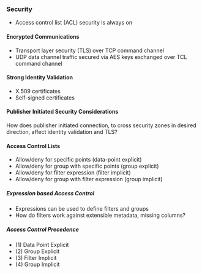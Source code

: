 ### Security

* Access control list (ACL) security is always on

#### Encrypted Communications

* Transport layer security (TLS) over TCP command channel
* UDP data channel traffic secured via AES keys exchanged over TCL command channel

#### Strong Identity Validation

* X.509 certificates
* Self-signed certificates

#### Publisher Initiated Security Considerations

How does publisher initiated connection, to cross security zones in desired direction, affect identity validation and TLS?

#### Access Control Lists

* Allow/deny for specific points (data-point explicit)
* Allow/deny for group with specific points (group explicit)
* Allow/deny for filter expression (filter implicit)
* Allow/deny for group with filter expression (group implicit)

##### Expression based Access Control

* Expressions can be used to define filters and groups
* How do filters work against extensible metadata, missing columns?

##### Access Control Precedence

* (1) Data Point Explicit
* (2) Group Explicit
* (3) Filter Implicit
* (4) Group Implicit
